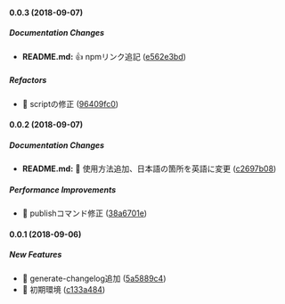 #### 0.0.3 (2018-09-07)

##### Documentation Changes

* **README.md:**  :+1: npmリンク追記 ([e562e3bd](https://github.com/tyankatsu0105/cz-format-extension/commit/e562e3bdb03b642b0b95b93b8d3a2294090ab8e3))

##### Refactors

*  :pill: scriptの修正 ([96409fc0](https://github.com/tyankatsu0105/cz-format-extension/commit/96409fc0dacc8ad005b0882bd00413f7ead574ba))

#### 0.0.2 (2018-09-07)

##### Documentation Changes

* **README.md:**  :memo: 使用方法追加、日本語の箇所を英語に変更 ([c2697b08](https://github.com/tyankatsu0105/cz-format-extension/commit/c2697b0855aaeabecc99bdd30e078e262672e195))

##### Performance Improvements

*  :pill: publishコマンド修正 ([38a6701e](https://github.com/tyankatsu0105/cz-format-extension/commit/38a6701ef0b23ca0d00ca4189f5467d54caaa384))

#### 0.0.1 (2018-09-06)

##### New Features

*  :tada: generate-changelog追加 ([5a5889c4](https://github.com/tyankatsu0105/cz-format-extension/commit/5a5889c42382b1b427d644306c19f53c115aa4fa))
*  :tada: 初期環境 ([c133a484](https://github.com/tyankatsu0105/cz-format-extension/commit/c133a4846b705ea434b1b1f7932389c19c39a60b))

